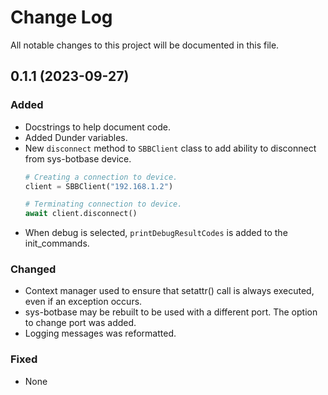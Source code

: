 # Change Log

All notable changes to this project will be documented in this file.

## 0.1.1 (2023-09-27)

### Added

- Docstrings to help document code.
- Added Dunder variables.
- New `disconnect` method to `SBBClient` class to add ability to disconnect from sys-botbase device.
    ```py
    # Creating a connection to device.
    client = SBBClient("192.168.1.2")

    # Terminating connection to device.
    await client.disconnect()
    ```
- When debug is selected, `printDebugResultCodes` is added to the init_commands.

### Changed

- Context manager used to ensure that setattr() call is always executed, even if an exception occurs.
- sys-botbase may be rebuilt to be used with a different port. The option to change port was added.
- Logging messages was reformatted.

### Fixed

- None

